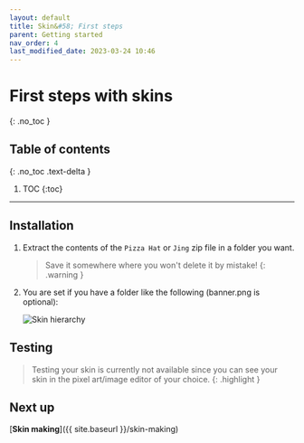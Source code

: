 ```yaml
---
layout: default
title: Skin&#58; First steps
parent: Getting started
nav_order: 4
last_modified_date: 2023-03-24 10:46
---
```


# First steps with skins<!-- more -->
{: .no_toc }

## Table of contents
{: .no_toc .text-delta }

1. TOC
{:toc}

---

## Installation

1. Extract the contents of the `Pizza Hat` or `Jing` zip file in a folder you want.
   > Save it somewhere where you won't delete it by mistake!
   {: .warning }
2. You are set if you have a folder like the following (banner.png is optional):

   ![Skin hierarchy]({{site.baseurl}}/images/getting-started/skin_hierarchy.png)

## Testing

> Testing your skin is currently not available since you can see your skin in the pixel art/image editor of your choice.
{: .highlight }

## Next up

[**Skin making**]({{ site.baseurl }}/skin-making)

